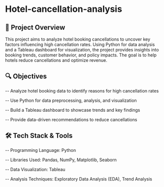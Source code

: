# Hotel-cancellation-analysis

## 📌 Project Overview
This project aims to analyze hotel booking cancellations to uncover key factors influencing high cancellation rates. Using Python for data analysis and a Tableau dashboard for visualization, the project provides insights into booking trends, customer behavior, and policy impacts. The goal is to help hotels reduce cancellations and optimize revenue.

## 🔍 Objectives
-- Analyze hotel booking data to identify reasons for high cancellation rates

-- Use Python for data preprocessing, analysis, and visualization

-- Build a Tableau dashboard to showcase trends and key findings

-- Provide data-driven recommendations to reduce cancellations

## 🛠️ Tech Stack & Tools
-- Programming Language: Python

-- Libraries Used: Pandas, NumPy, Matplotlib, Seaborn

-- Data Visualization: Tableau

-- Analysis Techniques: Exploratory Data Analysis (EDA), Trend Analysis
 
